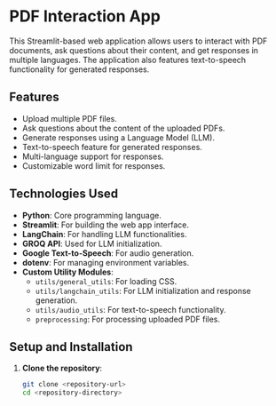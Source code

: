 # PDF Interaction App

This Streamlit-based web application allows users to interact with PDF documents, ask questions about their content, and get responses in multiple languages. The application also features text-to-speech functionality for generated responses.

## Features

- Upload multiple PDF files.
- Ask questions about the content of the uploaded PDFs.
- Generate responses using a Language Model (LLM).
- Text-to-speech feature for generated responses.
- Multi-language support for responses.
- Customizable word limit for responses.

## Technologies Used

- **Python**: Core programming language.
- **Streamlit**: For building the web app interface.
- **LangChain**: For handling LLM functionalities.
- **GROQ API**: Used for LLM initialization.
- **Google Text-to-Speech**: For audio generation.
- **dotenv**: For managing environment variables.
- **Custom Utility Modules**:
  - `utils/general_utils`: For loading CSS.
  - `utils/langchain_utils`: For LLM initialization and response generation.
  - `utils/audio_utils`: For text-to-speech functionality.
  - `preprocessing`: For processing uploaded PDF files.

## Setup and Installation

1. **Clone the repository**:
   ```bash
   git clone <repository-url>
   cd <repository-directory>
